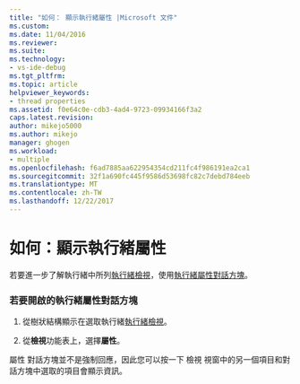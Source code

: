```yaml
---
title: "如何： 顯示執行緒屬性 |Microsoft 文件"
ms.custom: 
ms.date: 11/04/2016
ms.reviewer: 
ms.suite: 
ms.technology:
- vs-ide-debug
ms.tgt_pltfrm: 
ms.topic: article
helpviewer_keywords:
- thread properties
ms.assetid: f0e64c0e-cdb3-4ad4-9723-09934166f3a2
caps.latest.revision: 
author: mikejo5000
ms.author: mikejo
manager: ghogen
ms.workload:
- multiple
ms.openlocfilehash: f6ad7885aa622954354cd211fc4f986191ea2ca1
ms.sourcegitcommit: 32f1a690fc445f9586d53698fc82c7debd784eeb
ms.translationtype: MT
ms.contentlocale: zh-TW
ms.lasthandoff: 12/22/2017
---
```

# <a name="how-to-display-thread-properties"></a>如何：顯示執行緒屬性
若要進一步了解執行緒中所列[執行緒檢視](../debugger/threads-view.md)，使用[執行緒屬性對話方塊](../debugger/thread-properties-dialog-box.md)。  
  
### <a name="to-open-a-thread-properties-dialog-box"></a>若要開啟的執行緒屬性對話方塊  
  
1.  從樹狀結構顯示在選取執行緒[執行緒檢視](../debugger/threads-view.md)。  
  
2.  從**檢視**功能表上，選擇**屬性**。  
  
 屬性 對話方塊並不是強制回應，因此您可以按一下 檢視 視窗中的另一個項目和對話方塊中選取的項目會顯示資訊。